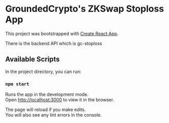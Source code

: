 # GroundedCrypto's ZKSwap Stoploss App

This project was bootstrapped with [Create React App](https://github.com/facebook/create-react-app).

There is the backend API which is gc-stoploss

## Available Scripts

In the project directory, you can run:

### `npm start`

Runs the app in the development mode.\
Open [http://localhost:3000](http://localhost:3000) to view it in the browser.

The page will reload if you make edits.\
You will also see any lint errors in the console.

